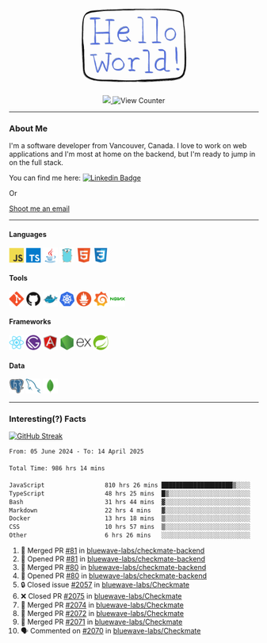 <div align="center">
    <img src="./img/hello_world.webp" height="200px" width="">
    <div>
        <a href="https://www.linkedin.com/in/ajhollid">
            <img src="https://img.shields.io/badge/LinkedIn-blue"/>
        </a>
        <img src="https://komarev.com/ghpvc/?username=ajhollid&color=yellow" alt="View Counter">
    </div>
</div>

---

### About Me

I'm a software developer from Vancouver, Canada. I love to work on web applications and I'm most at home on the backend, but I'm ready to jump in on the full stack.

You can find me here: [![Linkedin Badge](https://img.shields.io/badge/-ajhollid-blue?style=flat&logo=Linkedin&logoColor=white)](https://www.linkedin.com/in/ajhollid)

Or

[Shoot me an email](mailto:ajhollid@gmail.com)

---

#### Languages

<div>
    <img src="./img/devicons/javascript-original.svg" width=30 height=30 alt="JavaScript">
    <img src="/img/devicons/typescript-original.svg" width=30 height=30 alt="TypeScript">
    <img src="./img/devicons/java-original.svg" width=30 height=30 alt="Java">
    <img src="./img/devicons/go-original.svg" width=30 height=30 alt="Golang">
    <img src="./img/devicons/html5-original.svg" width=30 height=30 alt="HTML 5">
    <img src="./img/devicons/css3-original.svg" width=30 height=30 alt="CSS 3">
</div>

#### Tools

<div>
    <img src="./img/devicons/git-original.svg" width=30 height=30 alt="Git">
    <img src="./img/devicons/github-original.svg" width=30 height=30 alt="Github">
    <img src="./img/devicons/docker-original.svg" width=30 
    height=30 alt="Docker">
    <img src="./img/devicons/kubernetes-original.svg" width=30 height=30 alt="K8">
    <img src="./img/devicons/prometheus-original.svg" width=30 height=30 alt="Prometheus">
    <img src="./img/devicons/grafana-original.svg" width=30 height=30 alt="Grafana">
    <img src="./img/devicons/nginx-original.svg" width=30 height=30 alt="Nginx">
</div>

#### Frameworks

<div>
    <img src="./img/devicons/react-original.svg" width=30 height=30 alt="React">
    <img src="./img/devicons/gatsby-original.svg" width=30 height=30 alt="Gatsby">
    <img src="./img/devicons/angularjs-original.svg" width=30 height=30 alt="AngularJS">
    <img src="./img/devicons/nodejs-original.svg" width=30 height=30 alt="NodeJS">
    <img src="./img/devicons/express-original.svg" width=30 height=30 alt="Express">
    <img src="./img/devicons/spring-original.svg" width=30 height=30 alt="Spring">
</div>

#### Data

<div>
    <img src="./img/devicons/postgresql-original.svg" width=30 height=30 alt="Postgresql">
    <img src="./img/devicons/mysql-original.svg" width=30 height=30 alt="Mysql">
    <img src="./img/devicons/mongodb-original.svg" width=30 height=30 alt="MongoDB">
</div>

---

### Interesting(?) Facts

[![GitHub Streak](http://github-readme-streak-stats.herokuapp.com?user=ajhollid)](https://git.io/streak-stats)

 <!--START_SECTION:waka-->

```txt
From: 05 June 2024 - To: 14 April 2025

Total Time: 986 hrs 14 mins

JavaScript                 810 hrs 26 mins ████████████████████▒░░░░   81.64 %
TypeScript                 48 hrs 25 mins  █▒░░░░░░░░░░░░░░░░░░░░░░░   04.88 %
Bash                       31 hrs 44 mins  ▓░░░░░░░░░░░░░░░░░░░░░░░░   03.20 %
Markdown                   22 hrs 4 mins   ▓░░░░░░░░░░░░░░░░░░░░░░░░   02.22 %
Docker                     13 hrs 18 mins  ▒░░░░░░░░░░░░░░░░░░░░░░░░   01.34 %
CSS                        10 hrs 57 mins  ▒░░░░░░░░░░░░░░░░░░░░░░░░   01.10 %
Other                      6 hrs 26 mins   ░░░░░░░░░░░░░░░░░░░░░░░░░   00.65 %
```

<!--END_SECTION:waka-->


<!--START_SECTION:activity-->
1. 🎉 Merged PR [#81](https://github.com/bluewave-labs/checkmate-backend/pull/81) in [bluewave-labs/checkmate-backend](https://github.com/bluewave-labs/checkmate-backend)
2. 💪 Opened PR [#81](https://github.com/bluewave-labs/checkmate-backend/pull/81) in [bluewave-labs/checkmate-backend](https://github.com/bluewave-labs/checkmate-backend)
3. 🎉 Merged PR [#80](https://github.com/bluewave-labs/checkmate-backend/pull/80) in [bluewave-labs/checkmate-backend](https://github.com/bluewave-labs/checkmate-backend)
4. 💪 Opened PR [#80](https://github.com/bluewave-labs/checkmate-backend/pull/80) in [bluewave-labs/checkmate-backend](https://github.com/bluewave-labs/checkmate-backend)
5. 🔒 Closed issue [#2057](https://github.com/bluewave-labs/Checkmate/issues/2057) in [bluewave-labs/Checkmate](https://github.com/bluewave-labs/Checkmate)
6. ❌ Closed PR [#2075](https://github.com/bluewave-labs/Checkmate/pull/2075) in [bluewave-labs/Checkmate](https://github.com/bluewave-labs/Checkmate)
7. 🎉 Merged PR [#2074](https://github.com/bluewave-labs/Checkmate/pull/2074) in [bluewave-labs/Checkmate](https://github.com/bluewave-labs/Checkmate)
8. 🎉 Merged PR [#2072](https://github.com/bluewave-labs/Checkmate/pull/2072) in [bluewave-labs/Checkmate](https://github.com/bluewave-labs/Checkmate)
9. 🎉 Merged PR [#2071](https://github.com/bluewave-labs/Checkmate/pull/2071) in [bluewave-labs/Checkmate](https://github.com/bluewave-labs/Checkmate)
10. 🗣 Commented on [#2070](https://github.com/bluewave-labs/Checkmate/pull/2070#issuecomment-2808288735) in [bluewave-labs/Checkmate](https://github.com/bluewave-labs/Checkmate)
<!--END_SECTION:activity-->
